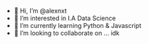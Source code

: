- 👋 Hi, I’m @alexnxt
- 👀 I’m interested in I.A Data Science
- 🌱 I’m currently learning Python & Javascript 
- 💞️ I’m looking to collaborate on ... idk


<!---
alexnxt/alexnxt is a ✨ special ✨ repository because its `README.md` (this file) appears on your GitHub profile.
You can click the Preview link to take a look at your changes.
--->
